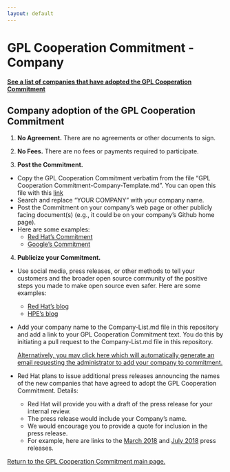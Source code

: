 ```yaml
---
layout: default
---
```

# GPL Cooperation Commitment - Company

<b><a href="https://github.com/gplcc/gplcc/blob/master/Company/Company-List.md">See a list of companies that have adopted the GPL Cooperation Commitment</a></b>

## Company adoption of the GPL Cooperation Commitment

1. **No Agreement.** There are no agreements or other documents to sign.

2. **No Fees.** There are no fees or payments required to participate.

3. **Post the Commitment.**
- Copy the GPL Cooperation Commitment verbatim from the file “GPL Cooperation Commitment-Company-Template.md”. You can open this file with this [link](https://github.com/gplcc/gplcc/blob/master/Company/GPL%20Cooperation%20Commitment-Company-Template.md)
- Search and replace “YOUR COMPANY” with your company name.
- Post the Commitment on your company’s web page or other publicly facing document(s) (e.g., it could be on your company’s Github home page).
- Here are some examples:<br>
   * [Red Hat’s Commitment](https://www.redhat.com/en/about/gplv3-enforcement-statement)
   * [Google’s Commitment](https://opensource.google.com/gpl-enforcement/)
    
4. **Publicize your Commitment.**
- Use social media, press releases, or other methods to tell your customers and the broader open source community of the positive steps you made to make open source even safer. Here are some examples:<br>
    * [Red Hat’s blog](https://www.redhat.com/en/blog/fostering-greater-open-source-development)<br>
    * [HPE’s blog](https://news.hpe.com/hpe-joins-other-community-leaders-in-protecting-developers-and-enabling-innovation/)<br>
- Add your company name to the Company-List.md file in this repository and add a link to your GPL Cooperation Commitment text. You do this by initiating a pull request to the Company-List.md file in this repository.

     <a href="mailto:gplcc@redhat.com?subject=Please add my company to the GPL Cooperation Commitment&body=Hi, I would like to have my company added to the GPL Cooperation Commitment.%0D%0A%0D%0AI represent that I have the authority to make this request.%0D%0A%0D%0AThe company name is: <INSERT COMPANY NAME>%0D%0A%0D%0AThe URL to the company's GPL Cooperation Commitment is: <INSERT LINK> %0D%0A%0D%0AMy name is:  <INSERT YOUR NAME> %0D%0A">Alternatively, you may click here which will automatically generate an email requesting the administrator to add your company to commitment.</a>

- Red Hat plans to issue additional press releases announcing the names of the new companies that have agreed to adopt the GPL Cooperation Commitment. Details:
    * Red Hat will provide you with a draft of the press release for your internal review.<br>
    * The press release would include your Company’s name.<br>
    * We would encourage you to provide a quote for inclusion in the press release.<br>
    * For example, here are links to the [March 2018](https://www.redhat.com/en/about/press-releases/momentum-builds-new-wave-technology-industry-leaders-join-efforts-increase-predictability-open-source-licensing) and [July 2018](https://www.redhat.com/en/about/press-releases/movement-builds-diverse-group-14-additional-leaders-seek-greater-predictability-open-source-licensing) press releases.
    
<a href="https://gplcc.github.io/gplcc/">Return to the GPL Cooperation Commitment main page.</a>
 
    
    
